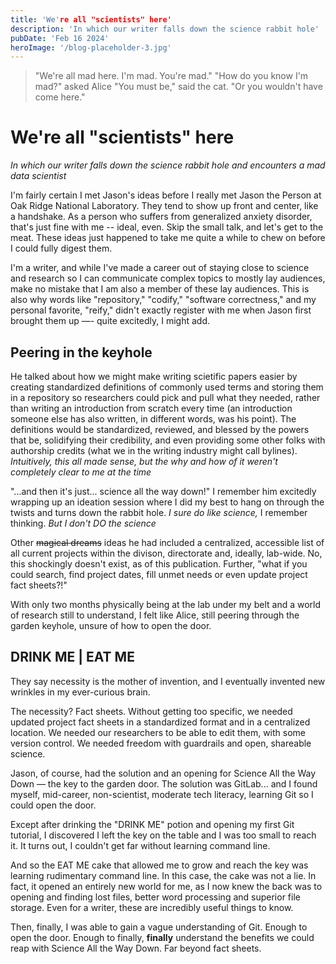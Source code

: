 ```yaml
---
title: 'We're all "scientists" here'
description: 'In which our writer falls down the science rabbit hole'
pubDate: 'Feb 16 2024'
heroImage: '/blog-placeholder-3.jpg'
---
```


>"We're all mad here. I'm mad. You're mad."
>"How do you know I'm mad?" asked Alice 
>"You must be," said the cat. "Or you wouldn't have come here."

# We're all "scientists" here
*In which our writer falls down the science rabbit hole and encounters a mad data scientist*

I'm fairly certain I met Jason's ideas before I really met Jason the Person at Oak Ridge National Laboratory. They tend to show up front and center, like a handshake. As a person who suffers from generalized anxiety disorder, that's just fine with me -- ideal, even. Skip the small talk, and let's get to the meat. These ideas just happened to take me quite a while to chew on before I could fully digest them.

I'm a writer, and while I've made a career out of staying close to science and research so I can communicate complex topics to mostly lay audiences, make no mistake that I am also a member of these lay audiences. This is also why words like "repository," "codify," "software correctness," and my personal favorite, "reify," didn't exactly register with me when Jason first brought them up —- quite excitedly, I might add. 

## Peering in the keyhole
He talked about how we might make writing scietific papers easier by creating standardized definitions of commonly used terms and storing them in a repository so researchers could pick and pull what they needed, rather than writing an introduction from scratch every time (an introduction someone else has also written, in different words, was his point). The definitions would be standardized, reviewed, and blessed by the powers that be, solidifying their credibility, and even providing some other folks with authorship credits (what we in the writing industry might call bylines). 
*Intuitively, this all made sense, but the why and how of it weren't completely clear to me at the time*

"...and then it's just... science all the way down!" I remember him excitedly wrapping up an ideation session where I did my best to hang on through the twists and turns down the rabbit hole. *I sure do like science,* I remember thinking. *But I don't DO the science*

Other ~~magical dreams~~ ideas he had included a centralized, accessible list of all current projects within the divison, directorate and, ideally, lab-wide. No, this shockingly doesn't exist, as of this publication. Further, "what if you could search, find project dates, fill unmet needs or even update project fact sheets?!" 

With only two months physically being at the lab under my belt and a world of research still to understand, I felt like Alice, still peering through the garden keyhole, unsure of how to open the door. 

## DRINK ME | EAT ME 
They say necessity is the mother of invention, and I eventually invented new wrinkles in my ever-curious brain. 

The necessity? Fact sheets. Without getting too specific, we needed updated project fact sheets in a standardized format and in a centralized location. We needed our researchers to be able to edit them, with some version control. We needed freedom with guardrails and open, shareable science. 

Jason, of course, had the solution and an opening for Science All the Way Down — the key to the garden door. The solution was GitLab... and I found myself, mid-career, non-scientist, moderate tech literacy, learning Git so I could open the door. 

Except after drinking the "DRINK ME" potion and opening my first Git tutorial, I discovered I left the key on the table and I was too small to reach it. It turns out, I couldn't get far without learning command line. 

And so the EAT ME cake that allowed me to grow and reach the key was learning rudimentary command line. In this case, the cake was not a lie. In fact, it opened an entirely new world for me, as I now knew the back was to opening and finding lost files, better word processing and superior file storage. Even for a writer, these are incredibly useful things to know.  

Then, finally, I was able to gain a vague understanding of Git. Enough to open the door. Enough to finally, **finally** understand the benefits we could reap with Science All the Way Down. Far beyond fact sheets. 

